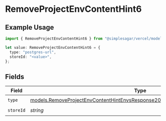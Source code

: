 # RemoveProjectEnvContentHint6

## Example Usage

```typescript
import { RemoveProjectEnvContentHint6 } from "@simplesagar/vercel/models/removeprojectenvop.js";

let value: RemoveProjectEnvContentHint6 = {
  type: "postgres-url",
  storeId: "<value>",
};
```

## Fields

| Field                                                                                                                                                                      | Type                                                                                                                                                                       | Required                                                                                                                                                                   | Description                                                                                                                                                                |
| -------------------------------------------------------------------------------------------------------------------------------------------------------------------------- | -------------------------------------------------------------------------------------------------------------------------------------------------------------------------- | -------------------------------------------------------------------------------------------------------------------------------------------------------------------------- | -------------------------------------------------------------------------------------------------------------------------------------------------------------------------- |
| `type`                                                                                                                                                                     | [models.RemoveProjectEnvContentHintEnvsResponse200ApplicationJSONResponseBodyType](../models/removeprojectenvcontenthintenvsresponse200applicationjsonresponsebodytype.md) | :heavy_check_mark:                                                                                                                                                         | N/A                                                                                                                                                                        |
| `storeId`                                                                                                                                                                  | *string*                                                                                                                                                                   | :heavy_check_mark:                                                                                                                                                         | N/A                                                                                                                                                                        |